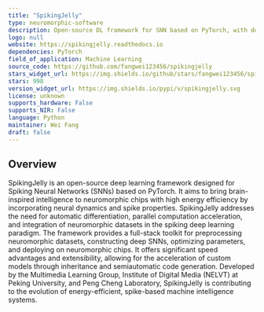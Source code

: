 ```yaml
---
title: "SpikingJelly"
type: neuromorphic-software
description: Open-source DL framework for SNN based on PyTorch, with documentation in English and Chinese.
logo: null
website: https://spikingjelly.readthedocs.io
dependencies: PyTorch
field_of_application: Machine Learning
source_code: https://github.com/fangwei123456/spikingjelly
stars_widget_url: https://img.shields.io/github/stars/fangwei123456/spikingjelly.svg?style=social
stars: 998
version_widget_url: https://img.shields.io/pypi/v/spikingjelly.svg
license: unknown
supports_hardware: False
supports_NIR: False
language: Python
maintainer: Wei Fang
draft: false
---
```


## Overview
SpikingJelly is an open-source deep learning framework designed for Spiking Neural Networks (SNNs) based on PyTorch. It aims to bring brain-inspired intelligence to neuromorphic chips with high energy efficiency by incorporating neural dynamics and spike properties. SpikingJelly addresses the need for automatic differentiation, parallel computation acceleration, and integration of neuromorphic datasets in the spiking deep learning paradigm. The framework provides a full-stack toolkit for preprocessing neuromorphic datasets, constructing deep SNNs, optimizing parameters, and deploying on neuromorphic chips. It offers significant speed advantages and extensibility, allowing for the acceleration of custom models through inheritance and semiautomatic code generation. Developed by the Multimedia Learning Group, Institute of Digital Media (NELVT) at Peking University, and Peng Cheng Laboratory, SpikingJelly is contributing to the evolution of energy-efficient, spike-based machine intelligence systems.

